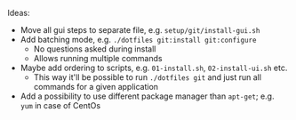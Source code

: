 Ideas:

* Move all gui steps to separate file, e.g. `setup/git/install-gui.sh`
* Add batching mode, e.g. `./dotfiles git:install git:configure`
    * No questions asked during install
    * Allows running multiple commands
* Maybe add ordering to scripts, e.g. `01-install.sh`, `02-install-ui.sh` etc.
    * This way it'll be possible to run `./dotfiles git` and just run all commands for a given application
* Add a possibility to use different package manager than `apt-get`; e.g. `yum` in case of CentOs
